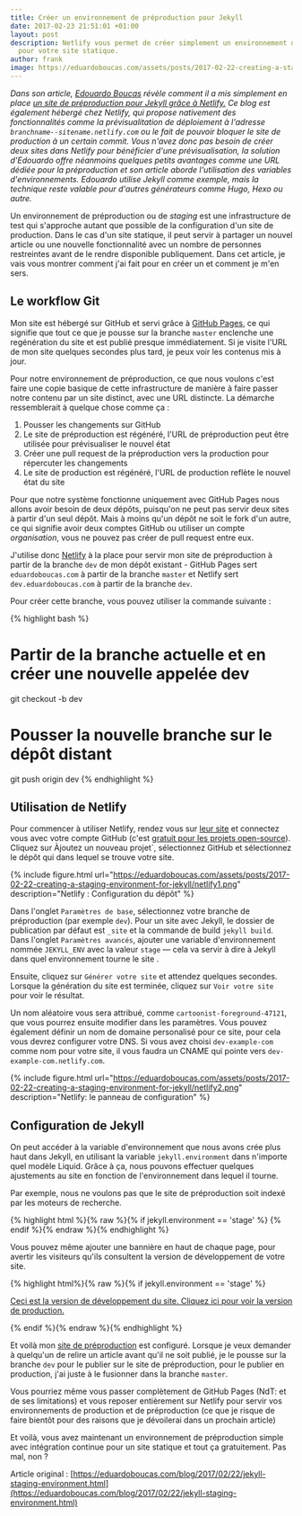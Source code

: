 ```yaml
---
title: Créer un environnement de préproduction pour Jekyll
date: 2017-02-23 21:51:01 +01:00
layout: post
description: Netlify vous permet de créer simplement un environnement de préprofuction
  pour votre site statique.
author: frank
image: https://eduardoboucas.com/assets/posts/2017-02-22-creating-a-staging-environment-for-jekyll/netlify1.png
---
```


_Dans son article, [Edouardo Boucas](https://eduardoboucas.com/) révèle comment il a mis simplement en place [un site de préproduction pour Jekyll grâce à Netlify.](https://eduardoboucas.com/blog/2017/02/22/jekyll-staging-environment.html) Ce blog est également hébergé chez Netlify, qui propose nativement des fonctionnalités comme la prévisualitation de déploiement à l'adresse `branchname--sitename.netlify.com` ou le fait de pouvoir bloquer le site de production à un certain commit. Vous n'avez donc pas besoin de créer deux sites dans Netlify pour bénéficier d'une prévisualisation, la solution d'Edouardo offre néanmoins quelques petits avantages comme une URL dédiée pour la préproduction et son article aborde l'utilisation des variables d'environnements. Edouardo utilise Jekyll comme exemple, mais la technique reste valable pour d'autres générateurs comme Hugo, Hexo ou autre._

Un environnement de préproduction ou de _staging_ est une infrastructure de test qui s'approche autant que possible de la configuration d'un site de production. Dans le cas d'un site statique, il peut servir à partager un nouvel article ou une nouvelle fonctionnalité avec un nombre de personnes restreintes avant de le rendre disponible publiquement. Dans cet article, je vais vous montrer comment j'ai fait pour en créer un et comment je m'en sers.

## Le workflow Git

Mon site est hébergé sur GitHub et servi grâce à [GitHub Pages](https://pages.github.com/), ce qui signifie que tout ce que je pousse sur la branche `master` enclenche une regénération du site et est publié presque immédiatement. Si je visite l'URL de mon site quelques secondes plus tard, je peux voir les contenus mis à jour.

Pour notre environnement de préproduction, ce que nous voulons c'est faire une copie basique de cette infrastructure de manière à faire passer notre contenu par un site distinct, avec une URL distincte. La démarche ressemblerait à quelque chose comme ça :

1. Pousser les changements sur GitHub
1. Le site de préproduction est régénéré, l'URL de préproduction peut être utilisée pour prévisualiser le nouvel état
1. Créer une pull request de la préproduction vers la production pour répercuter les changements
1. Le site de production est régénéré, l'URL de production reflète le nouvel état du site

Pour que notre système fonctionne uniquement avec GitHub Pages nous allons avoir besoin de deux dépôts, puisqu'on ne peut pas servir deux sites à partir d'un seul dépôt. Mais à moins qu'un dépôt ne soit le fork d'un autre, ce qui signifie avoir deux comptes GitHub ou utiliser un compte *organisation*, vous ne pouvez pas créer de pull request entre eux.

J'utilise donc [Netlify](https://netlify.com) à la place pour servir mon site de préproduction à partir de la branche `dev` de mon dépôt existant - GitHub Pages sert `eduardoboucas.com` à partir de la branche `master` et Netlify sert  `dev.eduardoboucas.com` à partir de la branche `dev`.

Pour créer cette branche, vous pouvez utiliser la commande suivante :

{% highlight bash %}
# Partir de la branche actuelle et en créer une nouvelle appelée dev
git checkout -b dev

# Pousser la nouvelle branche sur le dépôt distant
git push origin dev
{% endhighlight %}

## Utilisation de Netlify

Pour commencer à utiliser Netlify, rendez vous sur [leur site](https://netlify.com) et connectez vous avec votre compte GitHub (c'est [gratuit pour les projets open-source](https://netlify.com/pricing/)). Cliquez sur Àjoutez un nouveau projet`, sélectionnez GitHub et sélectionnez le dépôt qui dans lequel se trouve votre site.

{% include figure.html url="https://eduardoboucas.com/assets/posts/2017-02-22-creating-a-staging-environment-for-jekyll/netlify1.png" description="Netlify : Configuration du dépôt" %}

Dans l'onglet `Paramètres de base`, sélectionnez votre branche de préproduction (par exemple `dev`). Pour un site avec Jekyll, le dossier de publication par défaut est `_site` et la commande de build `jekyll build`. Dans l'onglet `Paramètres avancés`, ajouter une variable d'environnement nommée `JEKYLL_ENV` avec la valeur `stage` — cela va servir à dire à Jekyll dans quel environnement tourne le site .

Ensuite, cliquez sur `Générer votre site` et attendez quelques secondes. Lorsque la génération du site est terminée, cliquez sur `Voir votre site` pour voir le résultat.

Un nom aléatoire vous sera attribué, comme `cartoonist-foreground-47121`, que vous pourrez ensuite modifier dans les paramètres. Vous pouvez également définir un nom de domaine personalisé pour ce site, pour cela vous devrez configurer votre DNS. Si vous avez choisi `dev-example-com` comme nom pour votre site, il vous faudra un CNAME qui pointe vers `dev-example-com.netlify.com`.

{% include figure.html url="https://eduardoboucas.com/assets/posts/2017-02-22-creating-a-staging-environment-for-jekyll/netlify2.png" description="Netlify: le panneau de configuration" %}

## Configuration de Jekyll

On peut accéder à la variable d'environnement que nous avons crée plus haut dans Jekyll, en utilisant la variable `jekyll.environment` dans n'importe quel modèle Liquid. Grâce à ça, nous pouvons effectuer quelques ajustements au site en fonction de l'environnement dans lequel il tourne.

Par exemple, nous ne voulons pas que le site de préproduction soit indexé par les moteurs de recherche.

{% highlight html %}{% raw %}{% if jekyll.environment == 'stage' %}
  <meta name="robots" content="noindex">
{% endif %}{% endraw %}{% endhighlight %}

Vous pouvez même ajouter une bannière en haut de chaque page, pour avertir les visiteurs qu'ils consultent la version de développement de votre site.

{% highlight html%}{% raw %}{% if jekyll.environment == 'stage' %}
  <p class="banner">
    <a href="https://eduardoboucas.com">
      Ceci est la version de développement du site. Cliquez ici pour voir la version de production.
    </a>
  </p>
{% endif %}{% endraw %}{% endhighlight %}

Et voilà mon [site de préproduction](http://dev.eduardoboucas.com) est configuré. Lorsque je veux demander à quelqu'un de relire un article avant qu'il ne soit publié, je le pousse sur la branche `dev` pour le publier sur le site de préproduction, pour le publier en production, j'ai juste à le fusionner dans la branche `master`.

Vous pourriez même vous passer complètement de GitHub Pages (NdT: et de ses limitations) et vous reposer entièrement sur Netlify pour servir vos environnements de production et de préproduction (ce que je risque de faire bientôt pour des raisons que je dévoilerai dans un prochain article)

Et voilà, vous avez maintenant un environnement de préproduction simple avec intégration continue pour un site statique et tout ça gratuitement. Pas mal, non ?

Article original : [https://eduardoboucas.com/blog/2017/02/22/jekyll-staging-environment.html](https://eduardoboucas.com/blog/2017/02/22/jekyll-staging-environment.html)
